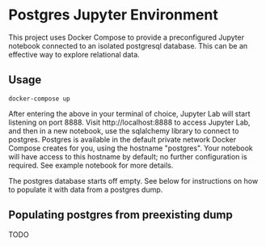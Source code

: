 # Postgres Jupyter Environment

This project uses Docker Compose to provide a preconfigured Jupyter notebook
connected to an isolated postgresql database. This can be an effective way to
explore relational data.

## Usage

    docker-compose up

After entering the above in your terminal of choice, Jupyter Lab will start
listening on port 8888. Visit http://localhost:8888 to access Jupyter Lab,
and then in a new notebook, use the sqlalchemy library to connect to
postgres. Postgres is available in the default private network Docker Compose
creates for you, using the hostname "postgres". Your notebook will have
access to this hostname by default; no further configuration is required. See
example notebook for more details.

The postgres database starts off empty. See below for instructions on how to
populate it with data from a postgres dump.

## Populating postgres from preexisting dump

TODO